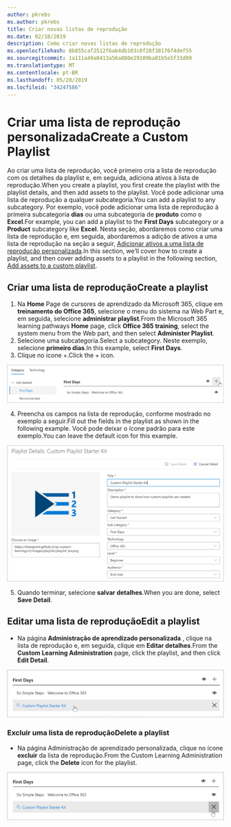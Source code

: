 ```yaml
---
author: pkrebs
ms.author: pkrebs
title: Criar novas listas de reprodução
ms.date: 02/18/2019
description: Como criar novas listas de reprodução
ms.openlocfilehash: 8b855caf2512f6ab4db103c0f28f38176f4def55
ms.sourcegitcommit: 1a111a49a0413a56a880e29109ba01b5e5f33d09
ms.translationtype: MT
ms.contentlocale: pt-BR
ms.lasthandoff: 05/20/2019
ms.locfileid: "34247586"
---
```

# <a name="create-a-custom-playlist"></a><span data-ttu-id="13a5f-103">Criar uma lista de reprodução personalizada</span><span class="sxs-lookup"><span data-stu-id="13a5f-103">Create a Custom Playlist</span></span>

<span data-ttu-id="13a5f-104">Ao criar uma lista de reprodução, você primeiro cria a lista de reprodução com os detalhes da playlist e, em seguida, adiciona ativos à lista de reprodução.</span><span class="sxs-lookup"><span data-stu-id="13a5f-104">When you create a playlist, you first create the playlist with the playlist details, and then add assets to the playlist.</span></span> <span data-ttu-id="13a5f-105">Você pode adicionar uma lista de reprodução a qualquer subcategoria.</span><span class="sxs-lookup"><span data-stu-id="13a5f-105">You can add a playlist to any subcategory.</span></span> <span data-ttu-id="13a5f-106">Por exemplo, você pode adicionar uma lista de reprodução à primeira subcategoria **dias** ou uma subcategoria de **produto** como o **Excel**.</span><span class="sxs-lookup"><span data-stu-id="13a5f-106">For example, you can add a playlist to the **First Days** subcategory or a **Product** subcategory like **Excel**.</span></span> <span data-ttu-id="13a5f-107">Nesta seção, abordaremos como criar uma lista de reprodução e, em seguida, abordaremos a adição de ativos a uma lista de reprodução na seção a seguir, [Adicionar ativos a uma lista de reprodução personalizada](custom_addassets.md).</span><span class="sxs-lookup"><span data-stu-id="13a5f-107">In this section, we’ll cover how to create a playlist, and then cover adding assets to a playlist in the following section, [Add assets to a custom playlist](custom_addassets.md).</span></span>

## <a name="create-a-playlist"></a><span data-ttu-id="13a5f-108">Criar uma lista de reprodução</span><span class="sxs-lookup"><span data-stu-id="13a5f-108">Create a playlist</span></span> 

1. <span data-ttu-id="13a5f-109">Na **Home** Page de cursores de aprendizado da Microsoft 365, clique em **treinamento do Office 365**, selecione o menu do sistema na Web Part e, em seguida, selecione **administrar playlist**.</span><span class="sxs-lookup"><span data-stu-id="13a5f-109">From the Microsoft 365 learning pathways **Home** page, click **Office 365 training**, select the system menu from the Web part, and then select **Administer Playlist**.</span></span> 
2. <span data-ttu-id="13a5f-110">Selecione uma subcategoria.</span><span class="sxs-lookup"><span data-stu-id="13a5f-110">Select a subcategory.</span></span> <span data-ttu-id="13a5f-111">Neste exemplo, selecione **primeiro dias**.</span><span class="sxs-lookup"><span data-stu-id="13a5f-111">In this example, select **First Days**.</span></span>  
3. <span data-ttu-id="13a5f-112">Clique no ícone +.</span><span class="sxs-lookup"><span data-stu-id="13a5f-112">Click the + icon.</span></span>  

![CG-newplaylistbtn. png](media/cg-newplaylistbtn.png)

4.  <span data-ttu-id="13a5f-114">Preencha os campos na lista de reprodução, conforme mostrado no exemplo a seguir.</span><span class="sxs-lookup"><span data-stu-id="13a5f-114">Fill out the fields in the playlist as shown in the following example.</span></span> <span data-ttu-id="13a5f-115">Você pode deixar o ícone padrão para este exemplo.</span><span class="sxs-lookup"><span data-stu-id="13a5f-115">You can leave the default icon for this example.</span></span> 

![CG-newplaylistdetails. png](media/cg-newplaylistdetails.png)

5.  <span data-ttu-id="13a5f-117">Quando terminar, selecione **salvar detalhes**.</span><span class="sxs-lookup"><span data-stu-id="13a5f-117">When you are done, select **Save Detail**.</span></span> 

## <a name="edit-a-playlist"></a><span data-ttu-id="13a5f-118">Editar uma lista de reprodução</span><span class="sxs-lookup"><span data-stu-id="13a5f-118">Edit a playlist</span></span>

- <span data-ttu-id="13a5f-119">Na página **Administração de aprendizado personalizada** , clique na lista de reprodução e, em seguida, clique em **Editar detalhes**.</span><span class="sxs-lookup"><span data-stu-id="13a5f-119">From the **Custom Learning Administration** page, click the playlist, and then click **Edit Detail**.</span></span>  

![CG-editplaylist. png](media/cg-editplaylist.png)

### <a name="delete-a-playlist"></a><span data-ttu-id="13a5f-121">Excluir uma lista de reprodução</span><span class="sxs-lookup"><span data-stu-id="13a5f-121">Delete a playlist</span></span>

- <span data-ttu-id="13a5f-122">Na página Administração de aprendizado personalizada, clique no ícone **excluir** da lista de reprodução.</span><span class="sxs-lookup"><span data-stu-id="13a5f-122">From the Custom Learning Administration page, click the **Delete** icon for the playlist.</span></span>  

![CG-deleteplaylist. png](media/cg-deleteplaylist.png)